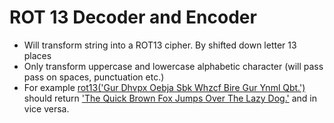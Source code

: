 # ROT 13 Decoder and Encoder
- Will transform string into a ROT13 cipher. By shifted down letter 13 places
- Only transform uppercase and lowercase alphabetic character (will pass pass on spaces, punctuation etc.) 
- For example <ins>rot13('Gur Dhvpx Oebja Sbk Whzcf Bire Gur Ynml Qbt.')</ins> should return <ins>'The Quick Brown Fox Jumps Over The Lazy Dog.'</ins> and in vice versa.